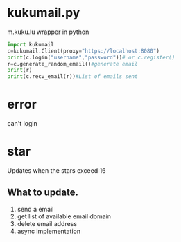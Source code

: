 # kukumail.py
m.kuku.lu wrapper in python
```py
import kukumail
c=kukumail.Client(proxy="https://localhost:8080")
print(c.login("username","password"))# or c.register()
r=c.generate_random_email()#generate email
print(r)
print(c.recv_email(r))#List of emails sent
```
# error
can't login
# star
Updates when the stars exceed 16
## What to update.
1. send a email
2. get list of available email domain
3. delete email address
4. async implementation

